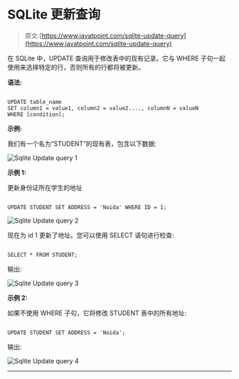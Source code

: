 # SQLite 更新查询

> 原文:[https://www.javatpoint.com/sqlite-update-query](https://www.javatpoint.com/sqlite-update-query)

在 SQLite 中，UPDATE 查询用于修改表中的现有记录。它与 WHERE 子句一起使用来选择特定的行，否则所有的行都将被更新。

**语法:**

```

UPDATE table_name
SET column1 = value1, column2 = value2...., columnN = valueN
WHERE [condition]; 

```

**示例:**

我们有一个名为“STUDENT”的现有表，包含以下数据:

![Sqlite Update query 1](../Images/70200d9a1d14e99e1260953be284c220.png)

**示例 1:**

更新身份证所在学生的地址

```

UPDATE STUDENT SET ADDRESS = 'Noida' WHERE ID = 1; 

```

![Sqlite Update query 2](../Images/ec16afb02e95eb219b093ac94b16f804.png)

现在为 id 1 更新了地址。您可以使用 SELECT 语句进行检查:

```

SELECT * FROM STUDENT;

```

输出:

![Sqlite Update query 3](../Images/3d78556604a29e25998f56d8dd5799df.png)

**示例 2:**

如果不使用 WHERE 子句，它将修改 STUDENT 表中的所有地址:

```

UPDATE STUDENT SET ADDRESS = 'Noida'; 

```

输出:

![Sqlite Update query 4](../Images/6eaf40c8fff06cf9454a97a238b64e6a.png)

* * *